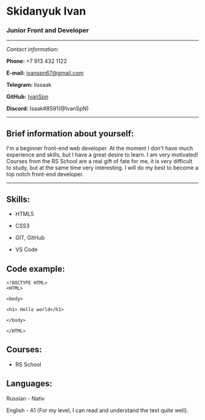 # **Skidanyuk Ivan**  


### Junior Front and Developer
***
_Contact information:_


**Phone:** +7 913 432 1122 

**E-mail:** ivanspn67@gmail.com

**Telegram:** Iissaak

**GitHub:** [IvanSpn](https://github.com/IvanSpN)


**Discord:** Isaak#8591(@IvanSpN) 
***
## Brief information about yourself:

I'm a beginner front-end web developer. At the moment I don't have much experience and skills, but I have a great desire to learn. I am very motivated! Courses from the RS School are a real gift of fate for me, it is very difficult to study, but at the same time very interesting. I will do my best to become a top notch front-end developer.
***
## Skills:

* HTML5

* CSS3

* GIT, GitHub

* VS Code

## Code example:
```
<!DOCTYPE HTML>
<HTML>

<body>

<h1> Hello world</h1>

</body>

</HTML>
```

## Courses:

* RS School

## Languages:
Russian - Nativ

English - A1 (For my level, I can read and understand the text quite well).
